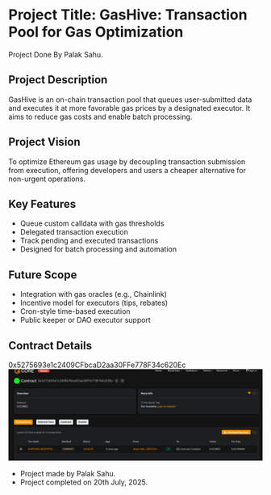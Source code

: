 # Project Title: GasHive: Transaction Pool for Gas Optimization 
Project Done By Palak Sahu.

## Project Description

GasHive is an on-chain transaction pool that queues user-submitted data and executes it at more favorable gas prices by a designated executor. It aims to reduce gas costs and enable batch processing.

## Project Vision

To optimize Ethereum gas usage by decoupling transaction submission from execution, offering developers and users a cheaper alternative for non-urgent operations.

## Key Features

- Queue custom calldata with gas thresholds
- Delegated transaction execution
- Track pending and executed transactions
- Designed for batch processing and automation

## Future Scope

- Integration with gas oracles (e.g., Chainlink)
- Incentive model for executors (tips, rebates)
- Cron-style time-based execution
- Public keeper or DAO executor support

## Contract Details
0x5275693e1c2409CFbcaD2aa30FFe778F34c620Ec
![alt text](image.png)

-  Project made by Palak Sahu.
-  Project completed on 20th July, 2025.

